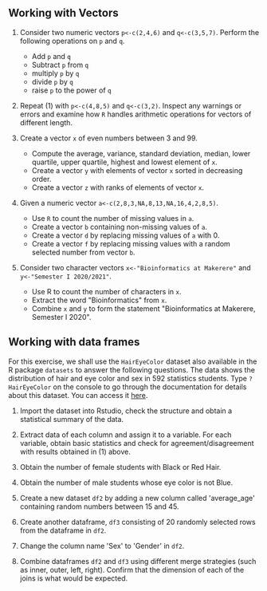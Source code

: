
## Working with Vectors

1. Consider two numeric vectors `p<-c(2,4,6)` and `q<-c(3,5,7)`. Perform the following operations on `p` and `q`.
    * Add `p` and `q`
    * Subtract `p` from `q`
    * multiply `p` by `q`
    * divide `p` by `q`
    * raise `p` to the power of `q`

2. Repeat (1) with `p<-c(4,8,5)` and `q<-c(3,2)`. Inspect any warnings or errors and examine how `R` handles arithmetic operations for vectors of different length.

3. Create a vector `x` of even numbers between 3 and 99.
    * Compute the average, variance, standard deviation, median,
    lower quartile, upper quartile, highest and lowest element of `x`.
    * Create a vector `y` with elements of vector `x` sorted in decreasing order. 
    * Create a vector `z` with ranks of elements of vector `x`.

4. Given a numeric vector `a<-c(2,8,3,NA,8,13,NA,16,4,2,8,5)`.
    * Use `R` to count the number of missing values in `a`.
    * Create a vector `b` containing non-missing values of `a`.
    * Create a vector `d` by replacing missing values of `a` with 0.
    * Create a vector `f` by replacing missing values with a random selected number from vector `b`.

5. Consider two character vectors `x<-"Bioinformatics at Makerere"` and `y<-"Semester I 2020/2021"`.
    * Use R to count the number of characters in `x`.
    * Extract the word "Bioinformatics" from `x`.
    * Combine `x` and `y` to form the statement "Bioinformatics at Makerere, Semester I 2020".

## Working with data frames

For this exercise, we shall use the `HairEyeColor` dataset also available in the R package `datasets` to answer the following questions. The data shows the distribution of hair and eye color and sex in 592 statistics students. Type `?HairEyeColor` on the console to go through the documentation for details about this dataset. You can access it [here](https://github.com/aceuganda/R_Bioconductor/blob/master/R_intro/Exercises/HairEyeColour.csv).

1. Import the dataset into Rstudio, check the structure and obtain a statistical summary of the data.

2. Extract data of each column and assign it to a variable. For each variable, obtain basic statistics and check for agreement/disagreement with results obtained in (1) above.

3. Obtain the number of female students with Black or Red Hair.

4. Obtain the number of male students whose eye color is not Blue.

5. Create a new dataset `df2` by adding a new column called 'average_age' containing random numbers between 15 and 45.

6. Create another dataframe, `df3` consisting of 20 randomly selected rows from the dataframe in `df2`.

7. Change the column name 'Sex' to 'Gender' in `df2`. 

8. Combine dataframes `df2` and `df3` using different merge strategies (such as inner, outer, left, right). Confirm that the dimension of each of the joins is what would be expected. 
